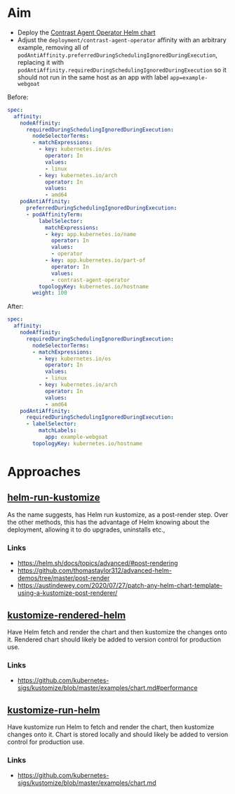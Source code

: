 # Aim

- Deploy the [Contrast Agent Operator Helm chart](https://contrastsecurity.dev/helm-charts)
- Adjust the `deployment/contrast-agent-operator` affinity with an arbitrary example, removing all of `podAntiAffinity.preferredDuringSchedulingIgnoredDuringExecution`, replacing it with `podAntiAffinity.requiredDuringSchedulingIgnoredDuringExecution` so it should not run in the same host as an app with label `app=example-webgoat`

Before:
```yaml
spec:
  affinity:
    nodeAffinity:
      requiredDuringSchedulingIgnoredDuringExecution:
        nodeSelectorTerms:
        - matchExpressions:
          - key: kubernetes.io/os
            operator: In
            values:
            - linux
          - key: kubernetes.io/arch
            operator: In
            values:
            - amd64
    podAntiAffinity:
      preferredDuringSchedulingIgnoredDuringExecution:
      - podAffinityTerm:
          labelSelector:
            matchExpressions:
            - key: app.kubernetes.io/name
              operator: In
              values:
              - operator
            - key: app.kubernetes.io/part-of
              operator: In
              values:
              - contrast-agent-operator
          topologyKey: kubernetes.io/hostname
        weight: 100
```

After:
```yaml
spec:
  affinity:
    nodeAffinity:
      requiredDuringSchedulingIgnoredDuringExecution:
        nodeSelectorTerms:
        - matchExpressions:
          - key: kubernetes.io/os
            operator: In
            values:
            - linux
          - key: kubernetes.io/arch
            operator: In
            values:
            - amd64
    podAntiAffinity:
      requiredDuringSchedulingIgnoredDuringExecution:
      - labelSelector:
          matchLabels:
            app: example-webgoat
        topologyKey: kubernetes.io/hostname
```

# Approaches

## [helm-run-kustomize](helm-run-kustomize) 
As the name suggests, has Helm run kustomize, as a post-render step.
Over the other methods, this has the advantage of Helm knowing about the deployment, allowing it to do upgrades, uninstalls etc.,

### Links
- https://helm.sh/docs/topics/advanced/#post-rendering
- https://github.com/thomastaylor312/advanced-helm-demos/tree/master/post-render
- https://austindewey.com/2020/07/27/patch-any-helm-chart-template-using-a-kustomize-post-renderer/

## [kustomize-rendered-helm](kustomize-rendered-helm)
Have Helm fetch and render the chart and then kustomize the changes onto it. Rendered chart should likely be added to version control for production use.

### Links
- https://github.com/kubernetes-sigs/kustomize/blob/master/examples/chart.md#performance

## [kustomize-run-helm](kustomize-run-helm)
Have kustomize run Helm to fetch and render the chart, then kustomize changes onto it. Chart is stored locally and should likely be added to version control for production use.

### Links
- https://github.com/kubernetes-sigs/kustomize/blob/master/examples/chart.md
